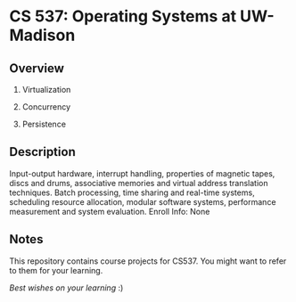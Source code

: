 # CS 537: Operating Systems at UW-Madison

## Overview

1. Virtualization

2. Concurrency

3. Persistence

## Description

Input-output hardware, interrupt handling, properties of magnetic tapes, discs and drums, associative memories and virtual address translation techniques. Batch processing, time sharing and real-time systems, scheduling resource allocation, modular software systems, performance measurement and system evaluation. Enroll Info: None

## Notes

This repository contains course projects for CS537. You might want to refer to them for your learning. 

*Best wishes on your learning* :)
